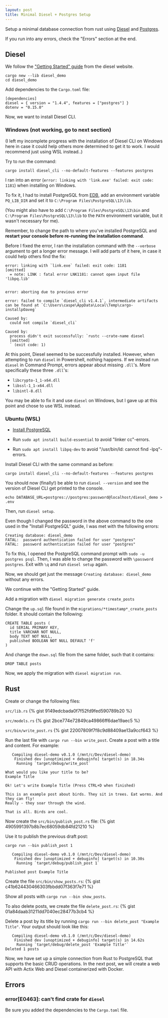 ```yaml
---
layout: post
title: Minimal Diesel + Postgres Setup
---
```


Setup a minimal database connection from rust using [Diesel](http://diesel.rs/) and [Postgres](https://www.postgresql.org/).

If you run into any errors, check the "Errors" section at the end.

## Diesel
We follow the ["Getting Started" guide](http://diesel.rs/guides/getting-started/) from the diesel website.

```
cargo new --lib diesel_demo
cd diesel_demo
```

Add dependencies to the `Cargo.toml` file:
```
[dependencies]
diesel = { version = "1.4.4", features = ["postgres"] }
dotenv = "0.15.0"
```

Now, we want to install Diesel CLI.

### Windows (not working, go to next section)
(I left my incomplete progress with the installation of Diesel CLI on Windows here in case it could help others more determined to get it to work. I would recommend just using WSL instead..)

Try to run the command:

`cargo install diesel_cli --no-default-features --features postgres`

I ran into an error (`error: linking with 'link.exe' failed: exit code: 1181`) when installing on Windows. 

To fix it, I had to install PostgreSQL from [EDB](https://www.enterprisedb.com/downloads/postgres-postgresql-downloads), add an environment variable `PQ_LIB_DIR` and set it to `C:\Program Files\PostgreSQL\13\lib`. 

(You might also have to add `C:\Program Files\PostgreSQL\13\bin` and `C:\Program Files\PostgreSQL\13\lib` to the `PATH` environment variable, but it wasn't necessary for me).

Remember, to change the path to where you've installed PostgreSQL and **restart your console before re-running the installation command**.

Before I fixed the error, I ran the installation command with the `--verbose` argument to get a longer error message. I will add parts of it here, in case it could help others find the fix:

```
error: linking with `link.exe` failed: exit code: 1181
[omitted]
  = note: LINK : fatal error LNK1181: cannot open input file 'libpq.lib'


error: aborting due to previous error

error: failed to compile `diesel_cli v1.4.1`, intermediate artifacts can be found at `C:\Users\caspe\AppData\Local\Temp\cargo-installpOaveg`

Caused by:
  could not compile `diesel_cli`

Caused by:
  process didn't exit successfully: `rustc --crate-name diesel
  [omitted]
  ` (exit code: 1)
```

At this point, Diesel seemed to be successfully installed. However, when attempting to run `diesel` in Powershell, nothing happens. If we instead run `diesel` in Command Prompt, errors appear about missing `.dll`'s. More specifically these three `.dll`'s:
- `libcrypto-1_1-x64.dll`
- `libssl-1_1-x64.dll`
- `libintl-8.dll`

You may be able to fix it and use `diesel` on Windows, but I gave up at this point and chose to use WSL instead.

### Ubuntu (WSL)

- [Install PostgreSQL](https://docs.microsoft.com/en-us/windows/wsl/tutorials/wsl-database#install-postgresql)

- Run `sudo apt install build-essential` to avoid "linker cc"-errors.

- Run `sudo apt install libpq-dev` to avoid "/usr/bin/ld: cannot find -lpq"-errors.

Install Diesel CLI with the same command as before:

`cargo install diesel_cli --no-default-features --features postgres`

You should now (finally!) be able to run `diesel --version` and see the version of Diesel CLI get printed to the console.

`echo DATABASE_URL=postgres://postgres:password@localhost/diesel_demo >
.env`

Then, run `diesel setup`.

Even though I changed the password in the above command to the one used in the "Install PostgreSQL" guide, I was met with the following errors:

```
Creating database: diesel_demo
FATAL:  password authentication failed for user "postgres"
FATAL:  password authentication failed for user "postgres"
```
To fix this, I opened the PostgreSQL command prompt with `sudo -u postgres psql`. Then, I was able to change the password with `\password postgres`. Exit with `\q` and run `diesel setup` again.

Now, we should get just the message `Creating database: diesel_demo` without any errors.

We continue with the "Getting Started" guide.

Add a migration with `diesel migration generate create_posts`

Change the `up.sql` file found in the `migrations/*timestamp*_create_posts` folder. It should contain the following:
```
CREATE TABLE posts (
  id SERIAL PRIMARY KEY,
  title VARCHAR NOT NULL,
  body TEXT NOT NULL,
  published BOOLEAN NOT NULL DEFAULT 'f'
)
```
And change the `down.sql` file from the same folder, such that it contains:
```
DROP TABLE posts
```
Now, we apply the migration with `diesel migration run`.

## Rust
Create or change the following files:

`src/lib.rs`
{% gist 9149edcbada0f7f52fd9fed590789b20 %}

`src/models.rs`
{% gist 2bce774e72849ca49866ff6dae19aec5 %}

`src/bin/write_post.rs`
{% gist 22007809f7f8c9d88409ae13a9ccf643 %}

Run the last file with `cargo run --bin write_post`.
Create a post with a title and content. For example:
```
   Compiling diesel-demo v0.1.0 (/mnt/c/Dev/diesel-demo)
    Finished dev [unoptimized + debuginfo] target(s) in 18.34s
     Running `target/debug/write_post`

What would you like your title to be?
Example Title

Ok! Let's write Example Title (Press CTRL+D when finished)

This is an example post about birds. They sit in trees. Eat worms. And they can fly!
Really - they soar through the wind.

That is all. Birds are cool.
```

Now create the `src/bin/publish_post.rs` file:
{% gist 4905991397b8b7ec68059db84fd21210 %}

Use it to publish the previous draft post:
```
cargo run --bin publish_post 1

   Compiling diesel-demo v0.1.0 (/mnt/c/Dev/diesel-demo)
    Finished dev [unoptimized + debuginfo] target(s) in 10.30s
     Running `target/debug/publish_post 1`

Published post Example Title
```

Create the file `src/bin/show_posts.rs`:
{% gist c41b624430466303fbbdd07f363f7e71 %}

Show all posts with `cargo run --bin show_posts`.

To also delete posts, we create the file `delete_post.rs`:
{% gist 01a84daab31211dd7040ec28477b3cb4 %}

Delete a post by its title by running `cargo run --bin delete_post "Example Title"`. Your output should look like this:
```
   Compiling diesel-demo v0.1.0 (/mnt/c/Dev/diesel-demo)
    Finished dev [unoptimized + debuginfo] target(s) in 14.62s
     Running `target/debug/delete_post 'Example Title'`
Deleted 1 posts
```

Now, we have set up a simple connection from Rust to PostgreSQL that supports the basic CRUD operations. In the next post, we will create a web API with Actix Web and Diesel containerized with Docker.

## Errors
### error[E0463]: can't find crate for `diesel`
Be sure you added the dependencies to the `Cargo.toml` file.